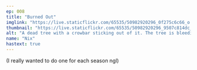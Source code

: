 ```yaml
---
ep: 008
title: "Burned Out"
imglink: "https://live.staticflickr.com/65535/50982920296_0f275c6c66_o.jpg"
thumbnail: "https://live.staticflickr.com/65535/50982920296_9507c814dc_q.jpg"
alt: "A dead tree with a crowbar sticking out of it. The tree is bleeding. On the right side there is a half-rotten apple covered in spiders. There is a fire in the background behind the apple."
name: "Nix"
hastext: true
---
```

(I really wanted to do one for each season ngl)